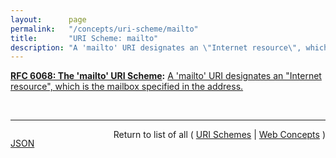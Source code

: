 ```yaml
---
layout:      page
permalink:   "/concepts/uri-scheme/mailto"
title:       "URI Scheme: mailto"
description: "A 'mailto' URI designates an \"Internet resource\", which is the mailbox specified in the address."
---
```


**[RFC 6068: The 'mailto' URI Scheme](/specs/IETF/RFC/6068 "This document defines the format of Uniform Resource Identifiers (URIs) to identify resources that are reached using Internet mail. It adds better internationalization and compatibility with Internationalized Resource Identifiers to the previous syntax of 'mailto' URIs."):** [A 'mailto' URI designates an "Internet resource", which is the mailbox specified in the address.](http://tools.ietf.org/html/rfc6068#section-3 "Read documentation for URI Scheme &#34;mailto&#34;")

<br/>
<hr/>

<p style="float : left"><a href="./mailto.json" title="JSON representing this particular Web Concept value">JSON</a></p>
<p style="text-align: right">Return to list of all ( <a href="../uri-schemes">URI Schemes</a> | <a href="../">Web Concepts</a> )</p>
